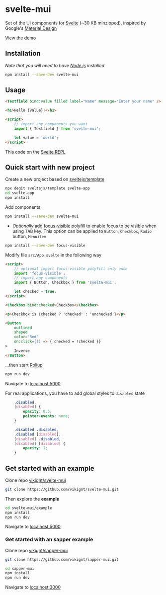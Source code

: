 # svelte-mui

Set of the UI components for [Svelte](https://svelte.dev) (~30 KB minzipped), inspired by Google's [Material Design](https://material.io/design/)

[View the demo](https://svelte-mui.now.sh)

## Installation

_Note that you will need to have [Node.js](https://nodejs.org) installed_

```bash
npm install --save-dev svelte-mui
```

## Usage

```html
<Textfield bind:value filled label="Name" message="Enter your name" />

<h1>Hello {value}!</h1>

<script>
    // import any components you want
    import { Textfield } from 'svelte-mui';

    let value = 'world';
</script>
```

This code on the [Svelte REPL](https://svelte.dev/repl/dfec17bd888749a1b76fa950df40f5dd?version=3.18.1)

## Quick start with new project

Create a new project based on [sveltejs/template](https://github.com/sveltejs/template)

```bash
npx degit sveltejs/template svelte-app
cd svelte-app
npm install
```

Add components

```bash
npm install --save-dev svelte-mui
```

* _Optionally_ add [focus-visible](https://github.com/WICG/focus-visible) polyfill to enable focus to be visible when using <kbd>TAB</kbd> key. This option can be applied to `Button`, `Checkbox`, `Radio` button, `Menuitem`

```bash
npm install --save-dev focus-visible
```

Modify file `src/App.svelte` in the following way

```html
<script>
    // optional import focus-visible polyfill only once
    import 'focus-visible';
    // import any components
    import { Button, Checkbox } from 'svelte-mui';

    let checked = true;
</script>

<Checkbox bind:checked>Checkbox</Checkbox>

<p>Checkbox is {checked ? 'checked' : 'unchecked'}</p>

<Button
    outlined
    shaped
    color="Red"
    on:click={() => { checked = !checked }}
>
    Inverse
</Button>
```

...then start [Rollup](https://rollupjs.org/)

```bash
npm run dev
```

Navigate to [localhost:5000](http://localhost:5000)

For real applications, you have to add global styles to `disabled` state

```css
    .disabled,
    [disabled] {
        opacity: 0.5;
        pointer-events: none;
    }

    .disabled .disabled,
    .disabled [disabled],
    [disabled] .disabled,
    [disabled] [disabled] {
        opacity: 1;
    }
```

## Get started with an example

Clone repo [vikignt/svelte-mui](https://github.com/vikignt/svelte-mui.git)

```bash
git clone https://github.com/vikignt/svelte-mui.git
```

Then explore the __example__

```bash
cd svelte-mui/example
npm install
npm run dev
```

Navigate to [localhost:5000](http://localhost:5000)

### Get started with an sapper example

Clone repo [vikignt/sapper-mui](https://github.com/vikignt/sapper-mui.git)

```bash
git clone https://github.com/vikignt/sapper-mui.git
```

```bash
cd sapper-mui
npm install
npm run dev
```

Navigate to [localhost:3000](http://localhost:3000)
